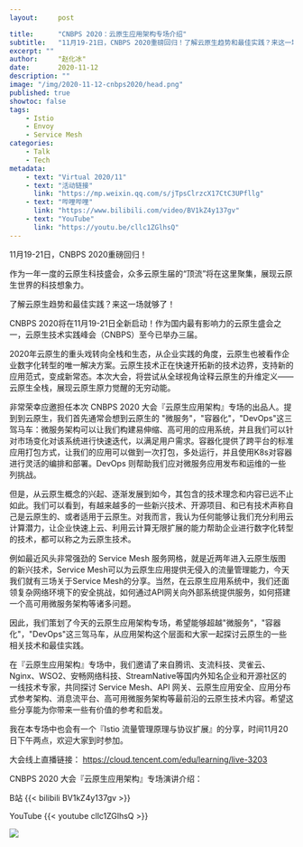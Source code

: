```yaml
---
layout:     post

title:      "CNBPS 2020：云原生应用架构专场介绍"
subtitle:   "11月19-21日，CNBPS 2020重磅回归！了解云原生趋势和最佳实践？来这一场就够了！"
excerpt: ""
author:     "赵化冰"
date:       2020-11-12
description: ""
image: "/img/2020-11-12-cnbps2020/head.png"
published: true
showtoc: false
tags:
    - Istio
    - Envoy
    - Service Mesh
categories:
    - Talk
    - Tech
metadata:
    - text: "Virtual 2020/11"
    - text: "活动链接"
      link: "https://mp.weixin.qq.com/s/jTpsClrzcX17CtC3UPfllg"
    - text: "哔哩哔哩"
      link: "https://www.bilibili.com/video/BV1kZ4y137gv"
    - text: "YouTube"
      link: "https://youtu.be/cllc1ZGlhsQ"
---
```


11月19-21日，CNBPS 2020重磅回归！

作为一年一度的云原生科技盛会，众多云原生届的“顶流”将在这里聚集，展现云原生世界的科技想象力。

了解云原生趋势和最佳实践？来这一场就够了！

CNBPS 2020将在11月19-21日全新启动！作为国内最有影响力的云原生盛会之一，云原生技术实践峰会（CNBPS）至今已举办三届。

2020年云原生的重头戏转向全栈和生态，从企业实践的角度，云原生也被看作企业数字化转型的唯一解决方案。云原生技术正在快速开拓新的技术边界，支持新的应用范式，变成新常态。本次大会，将尝试从全球视角诠释云原生的升维定义——云原生全栈，展现云原生原力觉醒的无穷动能。

非常荣幸应邀担任本次 CNBPS 2020 大会『云原生应用架构』专场的出品人。提到到云原生，我们首先通常会想到云原生的 "微服务"，"容器化"，"DevOps"这三驾马车：微服务架构可以让我们构建易伸缩、高可用的应用系统，并且我们可以针对市场变化对该系统进行快速迭代，以满足用户需求。容器化提供了跨平台的标准应用打包方式，让我们的应用可以做到一次打包，多处运行，并且使用K8s对容器进行灵活的编排和部署。DevOps 则帮助我们应对微服务应用发布和运维的一些列挑战。

但是，从云原生概念的兴起、逐渐发展到如今，其包含的技术理念和内容已远不止如此。我们可以看到，有越来越多的一些新兴技术、开源项目、和已有技术声称自己是云原生的、或者适用于云原生。对我而言，我认为任何能够让我们充分利用云计算潜力，让企业快速上云、利用云计算无限扩展的能力帮助企业进行数字化转型的技术，都可以称之为云原生技术。

例如最近风头非常强劲的 Service Mesh 服务网格，就是近两年进入云原生版图的新兴技术，Service Mesh可以为云原生应用提供无侵入的流量管理能力，今天我们就有三场关于Service Mesh的分享。当然，在云原生应用系统中，我们还面领复杂网络环境下的安全挑战，如何通过API网关向外部系统提供服务，如何搭建一个高可用微服务架构等诸多问题。

因此，我们策划了今天的云原生应用架构专场，希望能够超越"微服务"，"容器化"，"DevOps"这三驾马车，从应用架构这个层面和大家一起探讨云原生的一些相关技术和最佳实践。

在『云原生应用架构』专场中，我们邀请了来自腾讯、支流科技、灵雀云、Nginx、WSO2、安畅网络科技、StreamNative等国内外知名企业和开源社区的一线技术专家，共同探讨 Service Mesh、API 网关、云原生应用安全、应用分布式参考架构、消息流平台、高可用微服务架构等最前沿的云原生技术内容。希望这些分享能为你带来一些有价值的参考和启发。


我在本专场中也会有一个『Istio 流量管理原理与协议扩展』的分享，时间11月20日下午两点，欢迎大家到时参加。

大会线上直播链接： https://cloud.tencent.com/edu/learning/live-3203

CNBPS 2020 大会『云原生应用架构』专场演讲介绍：

B站
{{< bilibili BV1kZ4y137gv >}}

YouTube
{{< youtube cllc1ZGlhsQ >}}

![](/img/2020-11-12-cnbps2020/cnbps-cn-app-arch.jpeg)



